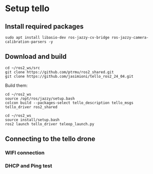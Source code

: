 # Setup tello

## Install required packages

```
sudo apt install libasio-dev ros-jazzy-cv-bridge ros-jazzy-camera-calibration-parsers -y
```

## Download and build

```
cd ~/ros2_ws/src
git clone https://github.com/ptrmu/ros2_shared.git
git clone https://github.com/jasimioni/tello_ros2_24_04.git
```

Build them:

```
cd ~/ros2_ws
source /opt/ros/jazzy/setup.bash
colcon build --packages-select tello_description tello_msgs tello_driver ros2_shared
```

```
cd ~/ros2_ws
source install/setup.bash
ros2 launch tello_driver teleop_launch.py
```

## Connecting to the tello drone

### WIFI connection

### DHCP and Ping test




